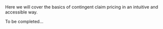 Here we will cover the basics of contingent claim pricing in an intuitive and accessible way.

To be completed...

